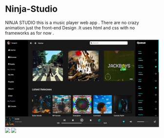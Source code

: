 # Ninja-Studio
NINJA STUDIO this is a music player web app . There are no crazy animation just the front-end Design .It uses html and css with no frameworks as for now .

![](Design-preview/1.png)
![](2.png)
![](3.png)



